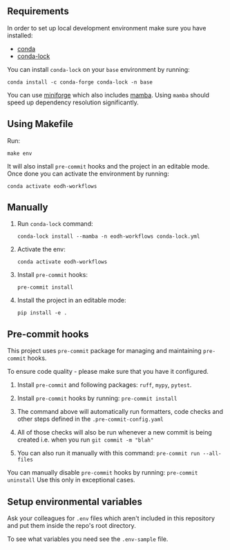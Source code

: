 ## Requirements

In order to set up local development environment make sure you have installed:

- [conda](https://docs.conda.io/en/latest/miniconda.html)
- [conda-lock](https://github.com/conda/conda-lock)

You can install `conda-lock` on your `base` environment by running:

```shell
conda install -c conda-forge conda-lock -n base
```

You can use [miniforge](https://github.com/conda-forge/miniforge) which also includes
[mamba](https://mamba.readthedocs.io/en/latest/index.html). Using `mamba` should
speed up dependency resolution significantly.

## Using Makefile

Run:

```shell
make env
```

It will also install `pre-commit` hooks and the project in an editable mode.
Once done you can activate the environment by running:

```shell
conda activate eodh-workflows
```

## Manually

1. Run `conda-lock` command:

    ```shell
    conda-lock install --mamba -n eodh-workflows conda-lock.yml
    ```

2. Activate the env:

    ```shell
    conda activate eodh-workflows
    ```

3. Install `pre-commit` hooks:

    ```shell
    pre-commit install
    ```

4. Install the project in an editable mode:

    ```shell
    pip install -e .
    ```

## Pre-commit hooks

This project uses `pre-commit` package for managing and maintaining `pre-commit` hooks.

To ensure code quality - please make sure that you have it configured.

1. Install `pre-commit` and following packages: `ruff`, `mypy`, `pytest`.

2. Install `pre-commit` hooks by running: `pre-commit install`

3. The command above will automatically run formatters, code checks and other steps defined in the `.pre-commit-config.yaml`

4. All of those checks will also be run whenever a new commit is being created i.e. when you run `git commit -m "blah"`

5. You can also run it manually with this command: `pre-commit run --all-files`

You can manually disable `pre-commit` hooks by running: `pre-commit uninstall` Use this only in exceptional cases.

## Setup environmental variables

Ask your colleagues for `.env` files which aren't included in this repository and put them inside the repo's root directory.

To see what variables you need see the `.env-sample` file.
